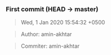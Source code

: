 ### First commit (HEAD -> master)
>Wed, 1 Jan 2020 15:54:32 +0500

>Author: amin-akhtar

>Commiter: amin-akhtar




